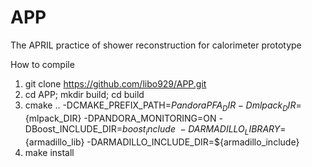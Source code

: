 # APP
The APRIL practice of shower reconstruction for calorimeter prototype

How to compile
1) git clone https://github.com/libo929/APP.git
2) cd APP; mkdir build; cd build
3) cmake .. -DCMAKE_PREFIX_PATH=${PandoraPFA_DIR} -Dmlpack_DIR=${mlpack_DIR} -DPANDORA_MONITORING=ON -DBoost_INCLUDE_DIR=${boost_include} \
-DARMADILLO_LIBRARY=${armadillo_lib} -DARMADILLO_INCLUDE_DIR=${armadillo_include}
4) make install
